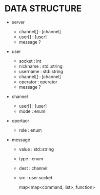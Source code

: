 # DATA STRUCTURE

- server
  - channel[] : [channel]
  - user[] : [user]
  - message ?

- user
  - socket : int
  - nickname : std::string
  - username : std::string
  - channel[] : [channel]
  - operator : operator
  - message ?

- channel
  - user[] : [user]
  - mode : enum

- opertaor
  - role : enum

- message
  - value : std::string
  - type : enum
  - dest : channel
  - src : user.socket

	map<map<command, list<role>>, function>




